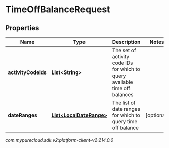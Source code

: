 # TimeOffBalanceRequest


## Properties

| Name | Type | Description | Notes |
| ------------ | ------------- | ------------- | ------------- |
| **activityCodeIds** | **List&lt;String&gt;** | The set of activity code IDs for which to query available time off balances |  |
| **dateRanges** | [**List&lt;LocalDateRange&gt;**](LocalDateRange) | The list of date ranges for which to query time off balance |  [optional] |




_com.mypurecloud.sdk.v2:platform-client-v2:214.0.0_
